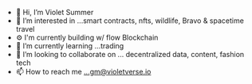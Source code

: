 - 👋 Hi, I’m Violet Summer
- 👀 I’m interested in ...smart contracts, nfts, wildlife, Bravo & spacetime travel
- ⚙️  I'm currently building w/ flow Blockchain 
- 🌱 I’m currently learning ...trading  
- 💞️ I’m looking to collaborate on ... decentralized data, content, fashion tech
- 📫 How to reach me ...gm@violetverse.io

<!---
violetsummerzine/violetsummerzine is a ✨ special ✨ repository because its `README.md` (this file) appears on your GitHub profile.
You can click the Preview link to take a look at your changes.
--->
